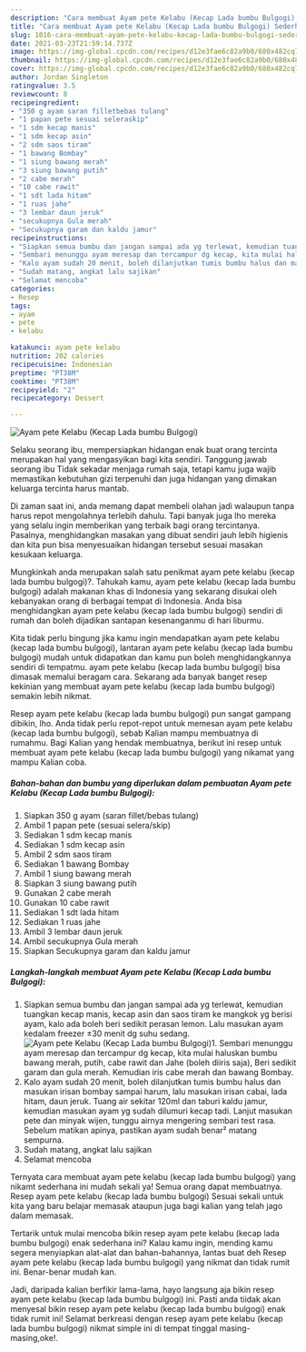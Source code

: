 ```yaml
---
description: "Cara membuat Ayam pete Kelabu (Kecap Lada bumbu Bulgogi) Sederhana Untuk Jualan"
title: "Cara membuat Ayam pete Kelabu (Kecap Lada bumbu Bulgogi) Sederhana Untuk Jualan"
slug: 1016-cara-membuat-ayam-pete-kelabu-kecap-lada-bumbu-bulgogi-sederhana-untuk-jualan
date: 2021-03-23T21:59:14.737Z
image: https://img-global.cpcdn.com/recipes/d12e3fae6c82a9b0/680x482cq70/ayam-pete-kelabu-kecap-lada-bumbu-bulgogi-foto-resep-utama.jpg
thumbnail: https://img-global.cpcdn.com/recipes/d12e3fae6c82a9b0/680x482cq70/ayam-pete-kelabu-kecap-lada-bumbu-bulgogi-foto-resep-utama.jpg
cover: https://img-global.cpcdn.com/recipes/d12e3fae6c82a9b0/680x482cq70/ayam-pete-kelabu-kecap-lada-bumbu-bulgogi-foto-resep-utama.jpg
author: Jordan Singleton
ratingvalue: 3.5
reviewcount: 8
recipeingredient:
- "350 g ayam saran filletbebas tulang"
- "1 papan pete sesuai seleraskip"
- "1 sdm kecap manis"
- "1 sdm kecap asin"
- "2 sdm saos tiram"
- "1 bawang Bombay"
- "1 siung bawang merah"
- "3 siung bawang putih"
- "2 cabe merah"
- "10 cabe rawit"
- "1 sdt lada hitam"
- "1 ruas jahe"
- "3 lembar daun jeruk"
- "secukupnya Gula merah"
- "Secukupnya garam dan kaldu jamur"
recipeinstructions:
- "Siapkan semua bumbu dan jangan sampai ada yg terlewat, kemudian tuangkan kecap manis, kecap asin dan saos tiram ke mangkok yg berisi ayam, kalo ada boleh beri sedikit perasan lemon. Lalu masukan ayam kedalam freezer ±30 menit dg suhu sedang."
- "Sembari menunggu ayam meresap dan tercampur dg kecap, kita mulai haluskan bumbu bawang merah, putih, cabe rawit dan Jahe (boleh diiris saja), Beri sedikit garam dan gula merah. Kemudian iris cabe merah dan bawang Bombay."
- "Kalo ayam sudah 20 menit, boleh dilanjutkan tumis bumbu halus dan masukan irisan bombay sampai harum, lalu masukan irisan cabai, lada hitam, daun jeruk. Tuang air sekitar 120ml dan taburi kaldu jamur, kemudian masukan ayam yg sudah dilumuri kecap tadi. Lanjut masukan pete dan minyak wijen, tunggu airnya mengering sembari test rasa. Sebelum matikan apinya, pastikan ayam sudah benar² matang sempurna."
- "Sudah matang, angkat lalu sajikan"
- "Selamat mencoba"
categories:
- Resep
tags:
- ayam
- pete
- kelabu

katakunci: ayam pete kelabu 
nutrition: 202 calories
recipecuisine: Indonesian
preptime: "PT38M"
cooktime: "PT38M"
recipeyield: "2"
recipecategory: Dessert

---
```



![Ayam pete Kelabu (Kecap Lada bumbu Bulgogi)](https://img-global.cpcdn.com/recipes/d12e3fae6c82a9b0/680x482cq70/ayam-pete-kelabu-kecap-lada-bumbu-bulgogi-foto-resep-utama.jpg)

Selaku seorang ibu, mempersiapkan hidangan enak buat orang tercinta merupakan hal yang mengasyikan bagi kita sendiri. Tanggung jawab seorang ibu Tidak sekadar menjaga rumah saja, tetapi kamu juga wajib memastikan kebutuhan gizi terpenuhi dan juga hidangan yang dimakan keluarga tercinta harus mantab.

Di zaman  saat ini, anda memang dapat membeli olahan jadi walaupun tanpa harus repot mengolahnya terlebih dahulu. Tapi banyak juga lho mereka yang selalu ingin memberikan yang terbaik bagi orang tercintanya. Pasalnya, menghidangkan masakan yang dibuat sendiri jauh lebih higienis dan kita pun bisa menyesuaikan hidangan tersebut sesuai masakan kesukaan keluarga. 



Mungkinkah anda merupakan salah satu penikmat ayam pete kelabu (kecap lada bumbu bulgogi)?. Tahukah kamu, ayam pete kelabu (kecap lada bumbu bulgogi) adalah makanan khas di Indonesia yang sekarang disukai oleh kebanyakan orang di berbagai tempat di Indonesia. Anda bisa menghidangkan ayam pete kelabu (kecap lada bumbu bulgogi) sendiri di rumah dan boleh dijadikan santapan kesenanganmu di hari liburmu.

Kita tidak perlu bingung jika kamu ingin mendapatkan ayam pete kelabu (kecap lada bumbu bulgogi), lantaran ayam pete kelabu (kecap lada bumbu bulgogi) mudah untuk didapatkan dan kamu pun boleh menghidangkannya sendiri di tempatmu. ayam pete kelabu (kecap lada bumbu bulgogi) bisa dimasak memalui beragam cara. Sekarang ada banyak banget resep kekinian yang membuat ayam pete kelabu (kecap lada bumbu bulgogi) semakin lebih nikmat.

Resep ayam pete kelabu (kecap lada bumbu bulgogi) pun sangat gampang dibikin, lho. Anda tidak perlu repot-repot untuk memesan ayam pete kelabu (kecap lada bumbu bulgogi), sebab Kalian mampu membuatnya di rumahmu. Bagi Kalian yang hendak membuatnya, berikut ini resep untuk membuat ayam pete kelabu (kecap lada bumbu bulgogi) yang nikamat yang mampu Kalian coba.

<!--inarticleads1-->

##### Bahan-bahan dan bumbu yang diperlukan dalam pembuatan Ayam pete Kelabu (Kecap Lada bumbu Bulgogi):

1. Siapkan 350 g ayam (saran fillet/bebas tulang)
1. Ambil 1 papan pete (sesuai selera/skip)
1. Sediakan 1 sdm kecap manis
1. Sediakan 1 sdm kecap asin
1. Ambil 2 sdm saos tiram
1. Sediakan 1 bawang Bombay
1. Ambil 1 siung bawang merah
1. Siapkan 3 siung bawang putih
1. Gunakan 2 cabe merah
1. Gunakan 10 cabe rawit
1. Sediakan 1 sdt lada hitam
1. Sediakan 1 ruas jahe
1. Ambil 3 lembar daun jeruk
1. Ambil secukupnya Gula merah
1. Siapkan Secukupnya garam dan kaldu jamur




<!--inarticleads2-->

##### Langkah-langkah membuat Ayam pete Kelabu (Kecap Lada bumbu Bulgogi):

1. Siapkan semua bumbu dan jangan sampai ada yg terlewat, kemudian tuangkan kecap manis, kecap asin dan saos tiram ke mangkok yg berisi ayam, kalo ada boleh beri sedikit perasan lemon. Lalu masukan ayam kedalam freezer ±30 menit dg suhu sedang.
<img src="https://img-global.cpcdn.com/steps/df7b7f11203a75b1/160x128cq70/ayam-pete-kelabu-kecap-lada-bumbu-bulgogi-langkah-memasak-1-foto.jpg" alt="Ayam pete Kelabu (Kecap Lada bumbu Bulgogi)">1. Sembari menunggu ayam meresap dan tercampur dg kecap, kita mulai haluskan bumbu bawang merah, putih, cabe rawit dan Jahe (boleh diiris saja), Beri sedikit garam dan gula merah. Kemudian iris cabe merah dan bawang Bombay.
1. Kalo ayam sudah 20 menit, boleh dilanjutkan tumis bumbu halus dan masukan irisan bombay sampai harum, lalu masukan irisan cabai, lada hitam, daun jeruk. Tuang air sekitar 120ml dan taburi kaldu jamur, kemudian masukan ayam yg sudah dilumuri kecap tadi. Lanjut masukan pete dan minyak wijen, tunggu airnya mengering sembari test rasa. Sebelum matikan apinya, pastikan ayam sudah benar² matang sempurna.
1. Sudah matang, angkat lalu sajikan
1. Selamat mencoba




Ternyata cara membuat ayam pete kelabu (kecap lada bumbu bulgogi) yang nikamt sederhana ini mudah sekali ya! Semua orang dapat membuatnya. Resep ayam pete kelabu (kecap lada bumbu bulgogi) Sesuai sekali untuk kita yang baru belajar memasak ataupun juga bagi kalian yang telah jago dalam memasak.

Tertarik untuk mulai mencoba bikin resep ayam pete kelabu (kecap lada bumbu bulgogi) enak sederhana ini? Kalau kamu ingin, mending kamu segera menyiapkan alat-alat dan bahan-bahannya, lantas buat deh Resep ayam pete kelabu (kecap lada bumbu bulgogi) yang nikmat dan tidak rumit ini. Benar-benar mudah kan. 

Jadi, daripada kalian berfikir lama-lama, hayo langsung aja bikin resep ayam pete kelabu (kecap lada bumbu bulgogi) ini. Pasti anda tiidak akan menyesal bikin resep ayam pete kelabu (kecap lada bumbu bulgogi) enak tidak rumit ini! Selamat berkreasi dengan resep ayam pete kelabu (kecap lada bumbu bulgogi) nikmat simple ini di tempat tinggal masing-masing,oke!.

